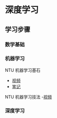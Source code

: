 #  深度学习
## 学习步骤
### 数学基础

### 机器学习

NTU 机器学习基石
- [视频](https://www.youtube.com/watch?v=nQvpFSMPhr0&list=PLXVfgk9fNX2I7tB6oIINGBmW50rrmFTqf)
- [笔记](/note/MLF/README.md) 

NTU 机器学习技法
-[视频](https://www.youtube.com/watch?v=A-GxGCCAIrg&list=PLXVfgk9fNX2IQOYPmqjqWsNUFl2kpk1U2)

### 深度学习

